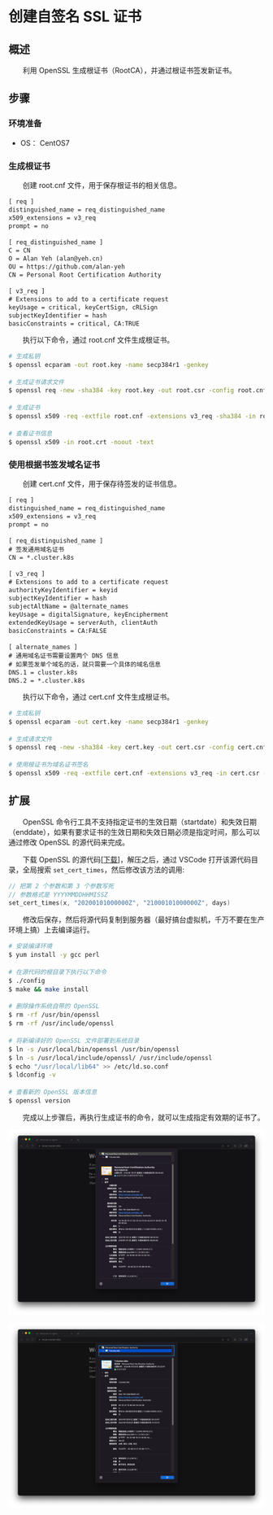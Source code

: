 # 创建自签名 SSL 证书
## 概述
&emsp;&emsp;利用 OpenSSL 生成根证书（RootCA），并通过根证书签发新证书。

## 步骤
### 环境准备
- OS： CentOS7

### 生成根证书
&emsp;&emsp;创建 root.cnf 文件，用于保存根证书的相关信息。

```
[ req ]
distinguished_name = req_distinguished_name
x509_extensions = v3_req
prompt = no

[ req_distinguished_name ]
C = CN
O = Alan Yeh (alan@yeh.cn)
OU = https://github.com/alan-yeh
CN = Personal Root Certification Authority

[ v3_req ]
# Extensions to add to a certificate request
keyUsage = critical, keyCertSign, cRLSign
subjectKeyIdentifier = hash
basicConstraints = critical, CA:TRUE
```

&emsp;&emsp;执行以下命令，通过 root.cnf 文件生成根证书。

```bash
# 生成私钥
$ openssl ecparam -out root.key -name secp384r1 -genkey

# 生成证书请求文件
$ openssl req -new -sha384 -key root.key -out root.csr -config root.cnf

# 生成证书
$ openssl x509 -req -extfile root.cnf -extensions v3_req -sha384 -in root.csr -signkey root.key -out root.crt

# 查看证书信息
$ openssl x509 -in root.crt -noout -text
```

### 使用根据书签发域名证书
&emsp;&emsp;创建 cert.cnf 文件，用于保存待签发的证书信息。

```
[ req ]
distinguished_name = req_distinguished_name
x509_extensions = v3_req
prompt = no

[ req_distinguished_name ]
# 签发通用域名证书
CN = *.cluster.k8s

[ v3_req ]
# Extensions to add to a certificate request
authorityKeyIdentifier = keyid
subjectKeyIdentifier = hash
subjectAltName = @alternate_names
keyUsage = digitalSignature, keyEncipherment
extendedKeyUsage = serverAuth, clientAuth
basicConstraints = CA:FALSE

[ alternate_names ]
# 通用域名证书需要设置两个 DNS 信息
# 如果签发单个域名的话，就只需要一个具体的域名信息
DNS.1 = cluster.k8s
DNS.2 = *.cluster.k8s
```

&emsp;&emsp;执行以下命令，通过 cert.cnf 文件生成根证书。

```bash
# 生成私钥
$ openssl ecparam -out cert.key -name secp384r1 -genkey

# 生成请求文件
$ openssl req -new -sha384 -key cert.key -out cert.csr -config cert.cnf

# 使用根证书为域名证书签名
$ openssl x509 -req -extfile cert.cnf -extensions v3_req -in cert.csr -CA root.crt -CAkey root.key -CAcreateserial -out cert.pem -days 730 -sha384
```

## 扩展
&emsp;&emsp;OpenSSL 命令行工具不支持指定证书的生效日期（startdate）和失效日期（enddate），如果有要求证书的生效日期和失效日期必须是指定时间，那么可以通过修改 OpenSSL 的源代码来完成。

&emsp;&emsp;下载 OpenSSL 的源代码[[下载](https://github.com/openssl/openssl/archive/refs/tags/OpenSSL_1_1_1o.zip)]，解压之后，通过 VSCode 打开该源代码目录，全局搜索 `set_cert_times`，然后修改该方法的调用:

```c
// 把第 2 个参数和第 3 个参数写死
// 参数格式是 YYYYMMDDHHMISSZ
set_cert_times(x, "20200101000000Z", "21000101000000Z", days)
```

&emsp;&emsp;修改后保存，然后将源代码复制到服务器（最好搞台虚拟机，千万不要在生产环境上搞）上去编译运行。

```bash
# 安装编译环境
$ yum install -y gcc perl

# 在源代码的根目录下执行以下命令
$ ./config
$ make && make install

# 删除操作系统自带的 OpenSSL
$ rm -rf /usr/bin/openssl
$ rm -rf /usr/include/openssl

# 将新编译好的 OpenSSL 文件部署到系统目录
$ ln -s /usr/local/bin/openssl /usr/bin/openssl
$ ln -s /usr/local/include/openssl/ /usr/include/openssl
$ echo "/usr/local/lib64" >> /etc/ld.so.conf
$ ldconfig -v

# 查看新的 OpenSSL 版本信息
$ openssl version
```

&emsp;&emsp;完成以上步骤后，再执行生成证书的命令，就可以生成指定有效期的证书了。

![](./assets/ssl_01.png)

![](./assets/ssl_02.png)